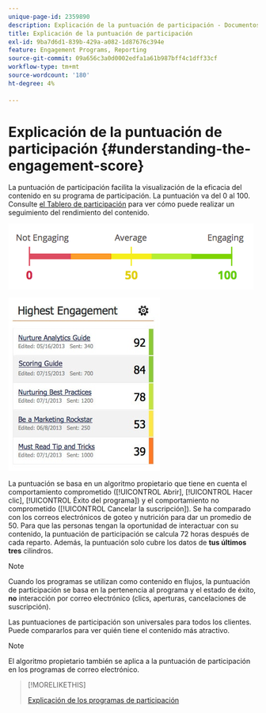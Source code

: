 ```yaml
---
unique-page-id: 2359890
description: Explicación de la puntuación de participación - Documentos de Marketo - Documentación del producto
title: Explicación de la puntuación de participación
exl-id: 9ba7d6d1-839b-429a-a082-1d87676c394e
feature: Engagement Programs, Reporting
source-git-commit: 09a656c3a0d0002edfa1a61b987bff4c1dff33cf
workflow-type: tm+mt
source-wordcount: '180'
ht-degree: 4%

---
```


# Explicación de la puntuación de participación {#understanding-the-engagement-score}

La puntuación de participación facilita la visualización de la eficacia del contenido en su programa de participación. La puntuación va del 0 al 100. Consulte [el Tablero de participación](/help/marketo/product-docs/email-marketing/drip-nurturing/reports-and-notifications/the-engagement-dashboard.md) para ver cómo puede realizar un seguimiento del rendimiento del contenido.

![](assets/image2014-9-25-16-3a24-3a54.png)

![](assets/highestengagementwidget.jpg)

La puntuación se basa en un algoritmo propietario que tiene en cuenta el comportamiento comprometido ([!UICONTROL Abrir], [!UICONTROL Hacer clic], [!UICONTROL Éxito del programa]) y el comportamiento no comprometido ([!UICONTROL Cancelar la suscripción]). Se ha comparado con los correos electrónicos de goteo y nutrición para dar un promedio de 50. Para que las personas tengan la oportunidad de interactuar con su contenido, la puntuación de participación se calcula 72 horas después de cada reparto. Además, la puntuación solo cubre los datos de **tus últimos tres** cilindros.

>[!NOTE]
>
>Cuando los programas se utilizan como contenido en flujos, la puntuación de participación se basa en la pertenencia al programa y el estado de éxito, **no** interacción por correo electrónico (clics, aperturas, cancelaciones de suscripción).

Las puntuaciones de participación son universales para todos los clientes. Puede compararlos para ver quién tiene el contenido más atractivo.

>[!NOTE]
>
>El algoritmo propietario también se aplica a la puntuación de participación en los programas de correo electrónico.

>[!MORELIKETHIS]
>
>[Explicación de los programas de participación](/help/marketo/product-docs/email-marketing/drip-nurturing/creating-an-engagement-program/understanding-engagement-programs.md)
